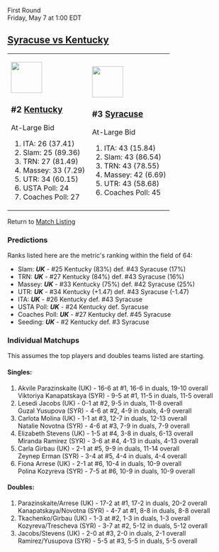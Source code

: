 First Round  
Friday, May 7 at 1:00 EDT
## [Syracuse vs Kentucky](https://www.ncaa.com/game/5833649) 

<table><tr><td>  

<a href="../index.md"><img src="https://www.ncaa.com/sites/default/files/images/logos/schools/k/kentucky.70.png" width="70" height="70" /></a>  

<h3>#2 <a href="../index.md">Kentucky</a></h3>  

At-Large Bid  

<ol>  
<li>ITA: 26 (37.41)</li>  
<li>Slam: 25 (89.36)</li>  
<li>TRN: 27 (81.49)</li>  
<li>Massey: 33 (7.29)</li>  
<li>UTR: 34 (60.15)</li>  
<li>USTA Poll: 24</li>  
<li>Coaches Poll: 27</li>  
</ol>  

</td><td>  

<a href="../index.md"><img src="https://www.ncaa.com/sites/default/files/images/logos/schools/s/syracuse.70.png" width="70" height="70" /></a>  

<h3>#3 <a href="../index.md">Syracuse</a></h3>  

At-Large Bid  

<ol>  
<li>ITA: 43 (15.84)</li>  
<li>Slam: 43 (86.54)</li>  
<li>TRN: 43 (78.55)</li>  
<li>Massey: 42 (6.69)</li>  
<li>UTR: 43 (58.68)</li>  
<li>Coaches Poll: 45</li>  
</ol>  

</td></tr></table>  

Return to [Match Listing](../index.md)  

### Predictions  

Ranks listed here are the metric's ranking within the field of 64:  
- Slam: ***UK*** - #25 Kentucky (83%) def. #43 Syracuse (17%)  
- TRN: ***UK*** - #27 Kentucky (84%) def. #43 Syracuse (16%)  
- Massey: ***UK*** - #33 Kentucky (75%) def. #42 Syracuse (25%)  
- UTR: ***UK*** - #34 Kentucky (+1.47) def. #43 Syracuse (-1.47)  
- ITA: ***UK*** - #26 Kentucky def. #43 Syracuse  
- USTA Poll: ***UK*** - #24 Kentucky def. Syracuse  
- Coaches Poll: ***UK*** - #27 Kentucky def. #45 Syracuse  
- Seeding: ***UK*** - #2 Kentucky def. #3 Syracuse  

### Individual Matchups  

This assumes the top players and doubles teams listed are starting.  

#### Singles:  
1. Akvile Parazinskaite (UK) - 16-6 at #1, 16-6 in duals, 19-10 overall  
   Viktoriya Kanapatskaya (SYR) - 9-5 at #1, 11-5 in duals, 11-5 overall
2. Lesedi Jacobs (UK) - 0-1 at #2, 9-5 in duals, 11-8 overall  
   Guzal Yusupova (SYR) - 4-6 at #2, 4-9 in duals, 4-9 overall
3. Carlota Molina (UK) - 1-1 at #3, 12-7 in duals, 12-13 overall  
   Natalie Novotna (SYR) - 4-6 at #3, 7-9 in duals, 7-9 overall
4. Elizabeth Stevens (UK) - 1-5 at #4, 3-8 in duals, 6-13 overall  
   Miranda Ramirez (SYR) - 3-6 at #4, 4-13 in duals, 4-13 overall
5. Carla Girbau (UK) - 2-1 at #5, 9-9 in duals, 11-14 overall  
   Zeynep Erman (SYR) - 3-4 at #5, 4-4 in duals, 4-4 overall
6. Fiona Arrese (UK) - 2-1 at #6, 10-4 in duals, 10-9 overall  
   Polina Kozyreva (SYR) - 7-5 at #6, 10-9 in duals, 10-9 overall

#### Doubles:  
1. Parazinskaite/Arrese (UK) - 17-2 at #1, 17-2 in duals, 20-2 overall  
   Kanapatskaya/Novotna (SYR) - 4-7 at #1, 8-8 in duals, 8-8 overall
2. Tkachenko/Girbau (UK) - 1-3 at #2, 1-3 in duals, 1-3 overall  
   Kozyreva/Trescheva (SYR) - 3-7 at #2, 5-12 in duals, 5-12 overall
3. Jacobs/Stevens (UK) - 2-0 at #3, 2-0 in duals, 2-1 overall  
   Ramirez/Yusupova (SYR) - 5-5 at #3, 5-5 in duals, 5-5 overall